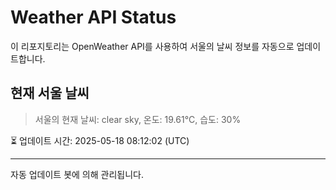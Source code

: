 
# Weather API Status

이 리포지토리는 OpenWeather API를 사용하여 서울의 날씨 정보를 자동으로 업데이트합니다.

## 현재 서울 날씨
> 서울의 현재 날씨: clear sky, 온도: 19.61°C, 습도: 30%

⏳ 업데이트 시간: 2025-05-18 08:12:02 (UTC)

---
자동 업데이트 봇에 의해 관리됩니다.
